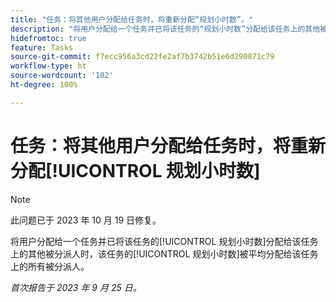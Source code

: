 ```yaml
---
title: "任务：将其他用户分配给任务时，将重新分配“规划小时数”。"
description: "将用户分配给一个任务并已将该任务的“规划小时数”分配给该任务上的其他被分派人时，该任务的“规划小时数”被平均分配给该任务上的所有被分派人。"
hidefromtoc: true
feature: Tasks
source-git-commit: f7ecc956a3cd22fe2af7b3742b51e6d290871c79
workflow-type: ht
source-wordcount: '102'
ht-degree: 100%

---
```



# 任务：将其他用户分配给任务时，将重新分配[!UICONTROL 规划小时数]

>[!NOTE]
>
>此问题已于 2023 年 10 月 19 日修复。

将用户分配给一个任务并已将该任务的[!UICONTROL 规划小时数]分配给该任务上的其他被分派人时，该任务的[!UICONTROL 规划小时数]被平均分配给该任务上的所有被分派人。

_首次报告于 2023 年 9 月 25 日。_
